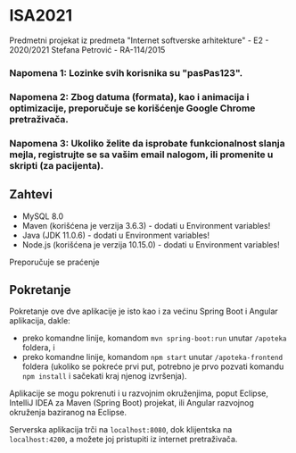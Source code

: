 # ISA2021
Predmetni projekat iz predmeta "Internet softverske arhitekture" - E2 - 2020/2021
Stefana Petrović - RA-114/2015

### Napomena 1: Lozinke svih korisnika su "pasPas123".
### Napomena 2: Zbog datuma (formata), kao i animacija i optimizacije, preporučuje se korišćenje Google Chrome pretraživača.
### Napomena 3: Ukoliko želite da isprobate funkcionalnost slanja mejla, registrujte se sa vašim email nalogom, ili promenite u skripti (za pacijenta).

## Zahtevi
- MySQL 8.0
- Maven (korišćena je verzija 3.6.3) - dodati u Environment variables!
- Java (JDK 11.0.6) - dodati u Environment variables!
- Node.js (korišćena je verzija 10.15.0) - dodati u Environment variables!

Preporučuje se praćenje

## Pokretanje

Pokretanje ove dve aplikacije je isto kao i za većinu Spring Boot i Angular aplikacija, dakle:

- preko komandne linije, komandom `mvn spring-boot:run` unutar `/apoteka` foldera, i
- preko komandne linije, komandom `npm start` unutar `/apoteka-frontend` foldera (ukoliko se pokreće prvi put, potrebno je prvo pozvati komandu `npm install` i sačekati kraj njenog izvršenja).

Aplikacije se mogu pokrenuti i u razvojnim okruženjima, poput Eclipse, IntelliJ IDEA za Maven (Spring Boot) projekat, ili Angular razvojnog okruženja baziranog na Eclipse.

Serverska aplikacija trči na `localhost:8080`, dok klijentska na `localhost:4200`, a možete joj pristupiti iz internet pretraživača.
